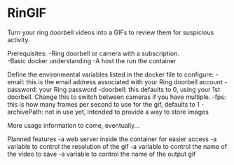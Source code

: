 # RinGIF
Turn your ring doorbell videos into a GIFs to review them for suspicious activity.

Prerequisites:
-Ring doorbell or camera with a subscription.  
-Basic docker understanding
-A host the run the container

Define the environmental variables listed in the docker file to configure:
-email: this is the email address associated with your Ring doorbell account
-password: your Ring password
-doorbell: this defaults to 0, using your 1st doorbell. Change this to switch between cameras if you have multiple.
-fps: this is how many frames per second to use for the gif, defaults to 1
-archivePath: not in use yet, intended to provide a way to store images

More usage information to come, eventually...


Planned features
-a web server inside the container for easier access
-a variable to control the resolution of the gif
-a variable to control the name of the video to save
-a variable to control the name of the output gif
